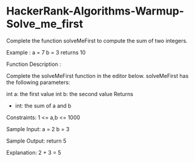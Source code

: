 # HackerRank-Algorithms-Warmup-Solve_me_first

Complete the function solveMeFirst to compute the sum of two integers.

Example :
  a = 7
  b = 3
  returns 10


Function Description :

  Complete the solveMeFirst function in the editor below.
  solveMeFirst has the following parameters:

  int a: the first value
  int b: the second value
  Returns
  - int: the sum of a and b


Constraints:
  1 <= a,b <= 1000


Sample Input:
  a = 2
  b = 3


Sample Output:
  return 5


Explanation:
  2 + 3 = 5

